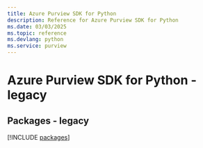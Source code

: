 ```yaml
---
title: Azure Purview SDK for Python
description: Reference for Azure Purview SDK for Python
ms.date: 03/03/2025
ms.topic: reference
ms.devlang: python
ms.service: purview
---
```

# Azure Purview SDK for Python - legacy
## Packages - legacy
[!INCLUDE [packages](purview-index.md)]